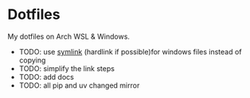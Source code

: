 # Dotfiles

My dotfiles on Arch WSL & Windows.

- TODO: use [symlink](https://stackoverflow.com/questions/57580420/wsl-using-a-wsl-symlink-folder-from-windows) (hardlink if possible)for windows files instead of copying
- TODO: simplify the link steps
- TODO: add docs
- TODO: all pip and uv changed mirror
